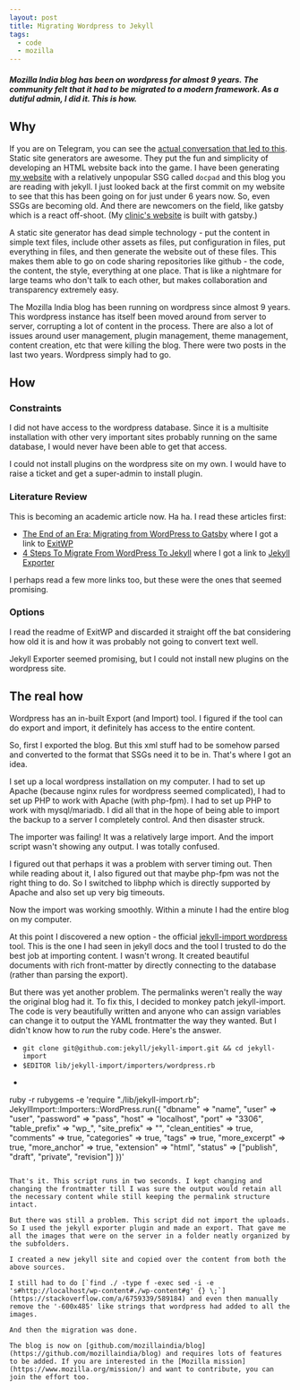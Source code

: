 ```yaml
---
layout: post
title: Migrating Wordpress to Jekyll
tags:
  - code
  - mozilla
---
```


##### Mozilla India blog has been on wordpress for almost 9 years. The community felt that it had to be migrated to a modern framework. As a dutiful admin, I did it. This is how. #####

## Why ##

If you are on Telegram, you can see the [actual conversation that led to this](https://t.me/MozillaIN/30525). Static site generators are awesome. They put the fun and simplicity of developing an HTML website back into the game. I have been generating [my website](https://learnlearn.in) with a relatively unpopular SSG called `docpad` and this blog you are reading with jekyll. I just looked back at the first commit on my website to see that this has been going on for just under 6 years now. So, even SSGs are becoming old. And there are newcomers on the field, like gatsby which is a react off-shoot. (My [clinic's website](https://www.pcmhrestorehealth.com) is built with gatsby.)

A static site generator has dead simple technology - put the content in simple text files, include other assets as files, put configuration in files, put everything in files, and then generate the website out of these files. This makes them able to go on code sharing repositories like github - the code, the content, the style, everything at one place. That is like a nightmare for large teams who don't talk to each other, but makes collaboration and transparency extremely easy.

The Mozilla India blog has been running on wordpress since almost 9 years. This wordpress instance has itself been moved around from server to server, corrupting a lot of content in the process. There are also a lot of issues around user management, plugin management, theme management, content creation, etc that were killing the blog. There were two posts in the last two years. Wordpress simply had to go.

## How ##

### Constraints ###

I did not have access to the wordpress database. Since it is a multisite installation with other very important sites probably running on the same database, I would never have been able to get that access.

I could not install plugins on the wordpress site on my own. I would have to raise a ticket and get a super-admin to install plugin.

### Literature Review ###

This is becoming an academic article now. Ha ha. I read these articles first:

* [The End of an Era: Migrating from WordPress to Gatsby](https://www.taniarascia.com/migrating-from-wordpress-to-gatsby/) where I got a link to [ExitWP](https://github.com/thomasf/exitwp)
* [4 Steps To Migrate From WordPress To Jekyll](https://blog.webjeda.com/wordpress-to-jekyll-migration/) where I got a link to [Jekyll Exporter](https://wordpress.org/plugins/jekyll-exporter/)

I perhaps read a few more links too, but these were the ones that seemed promising.

### Options ###

I read the readme of ExitWP and discarded it straight off the bat considering how old it is and how it was probably not going to convert text well.

Jekyll Exporter seemed promising, but I could not install new plugins on the wordpress site.

## The real how ##

Wordpress has an in-built Export (and Import) tool. I figured if the tool can do export and import, it definitely has access to the entire content.

So, first I exported the blog. But this xml stuff had to be somehow parsed and converted to the format that SSGs need it to be in. That's where I got an idea.

I set up a local wordpress installation on my computer. I had to set up Apache (because nginx rules for wordpress seemed complicated), I had to set up PHP to work with Apache (with php-fpm). I had to set up PHP to work with mysql/mariadb. I did all that in the hope of being able to import the backup to a server I completely control. And then disaster struck.

The importer was failing! It was a relatively large import. And the import script wasn't showing any output. I was totally confused.

I figured out that perhaps it was a problem with server timing out. Then while reading about it, I also figured out that maybe php-fpm was not the right thing to do. So I switched to libphp which is directly supported by Apache and also set up very big timeouts.

Now the import was working smoothly. Within a minute I had the entire blog on my computer.

At this point I discovered a new option - the official [jekyll-import wordpress](https://import.jekyllrb.com/docs/wordpress/) tool. This is the one I had seen in jekyll docs and the tool I trusted to do the best job at importing content. I wasn't wrong. It created beautiful documents with rich front-matter by directly connecting to the database (rather than parsing the export).

But there was yet another problem. The permalinks weren't really the way the original blog had it. To fix this, I decided to monkey patch jekyll-import. The code is very beautifully written and anyone who can assign variables can change it to output the YAML frontmatter the way they wanted. But I didn't know how to *run* the ruby code. Here's the answer.

* `git clone git@github.com:jekyll/jekyll-import.git && cd jekyll-import`
* `$EDITOR lib/jekyll-import/importers/wordpress.rb`
* ```
ruby -r rubygems -e 'require "./lib/jekyll-import.rb";
    JekyllImport::Importers::WordPress.run({
      "dbname"         => "name",
      "user"           => "user",
      "password"       => "pass",
      "host"           => "localhost",
      "port"           => "3306",
      "table_prefix"   => "wp_",
      "site_prefix"    => "",
      "clean_entities" => true,
      "comments"       => true,
      "categories"     => true,
      "tags"           => true,
      "more_excerpt"   => true,
      "more_anchor"    => true,
      "extension"      => "html",
      "status"         => ["publish", "draft", "private", "revision"]
    })'
```

That's it. This script runs in two seconds. I kept changing and changing the frontmatter till I was sure the output would retain all the necessary content while still keeping the permalink structure intact.

But there was still a problem. This script did not import the uploads. So I used the jekyll exporter plugin and made an export. That gave me all the images that were on the server in a folder neatly organized by the subfolders.

I created a new jekyll site and copied over the content from both the above sources.

I still had to do [`find ./ -type f -exec sed -i -e 's#http://localhost/wp-content#./wp-content#g' {} \;`](https://stackoverflow.com/a/6759339/589184) and even then manually remove the '-600x485' like strings that wordpress had added to all the images.

And then the migration was done.

The blog is now on [github.com/mozillaindia/blog](https://github.com/mozillaindia/blog) and requires lots of features to be added. If you are interested in the [Mozilla mission](https://www.mozilla.org/mission/) and want to contribute, you can join the effort too.

